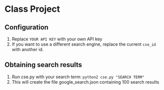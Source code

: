 # Class Project
## Configuration
1. Replace `YOUR API KEY` with your own API key
2. If you want to use a different search engine, replace the current `cse_id` with another id.
## Obtaining search results
1. Run cse.py with your search term:
`python2 cse.py "SEARCH TERM"`
2. This will create the file google_search.json containing 100 search results

